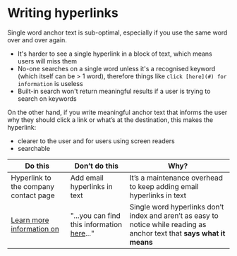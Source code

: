 # Writing hyperlinks

Single word anchor text is sub-optimal, especially if you use the same word over and over again.

* It's harder to see a single hyperlink in a block of text, which means users will miss them
* No-one searches on a single word unless it's a recognised keyword (which itself can be > 1 word), therefore things like `click [here](#) for information` is useless
* Built-in search won't return meaningful results if a user is trying to search on keywords

On the other hand, if you write meaningful anchor text that informs the user why they should click a link or what’s at the destination, this makes the hyperlink:
* clearer to the user and for users using screen readers
* searchable

| Do this | Don’t do this | Why? |
|---|---|---|
| Hyperlink to the company contact page | Add email hyperlinks in text | It’s a maintenance overhead to keep adding email hyperlinks in text |
| [Learn more information on <subject>]() | "...you can find this information [here]()..." | Single word hyperlinks don’t index and aren’t as easy to notice while reading as anchor text that **says what it means** |
